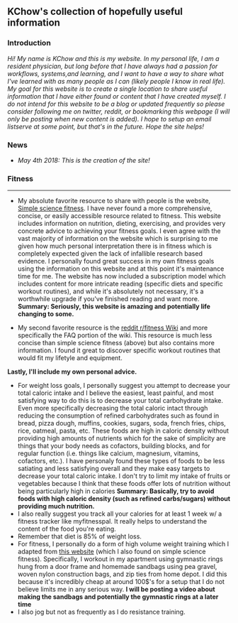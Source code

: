 ## KChow's collection of hopefully useful information

### Introduction
*Hi! My name is KChow and this is my website. In my personal life, I am a resident physician, but long before that I have always had a passion for workflows, systems,and  learning, and I want to have a way to share what I've learned with as many people as I can (likely people I know in real life). My goal for this website is to create a single location to share useful information that I have either found or content that I have created myself. I do not intend for this website to be a blog or updated frequently so please consider following me on twitter, reddit, or bookmarking this webpage (I will only be posting when new content is added). I hope to setup an email listserve at some point, but that's in the future. Hope the site helps!*

### News
- *May 4th 2018: This is the creation of the site!*


### Fitness

---
* My absolute favorite resource to share with people is the website, [Simple science fitness](https://ss.fitness/). I have never found a more comprehensive, concise, or easily accessible resource related to fitness. This website includes information on nutrition, dieting, exercising, and provides very concrete advice to achieving your fitness goals. I even agree with the vast majority of information on the website which is surprising to me given how much personal interpretation there is in fitness which is completely expected given the lack of infallible research based evidence. I personally found great success in my own fitness goals using the information on this website and at this point it's maintenance time for me. The website has now included a subscription model which includes content for more intricate reading (specific diets and specific workout routines), and while it's absolutely not necessary, it's a worthwhile upgrade if you've finished reading and want more. **Summary: Seriously, this website is amazing and potentially life changing to some.**

* My second favorite resource is the [reddit r/fitness Wiki](https://www.reddit.com/r/Fitness/wiki/index) and more specifically the FAQ portion of the wiki. This resource is much less concise than simple science fitness (above) but also contains more information. I found it great to discover specific workout routines that would fit my lifetyle and equipment.

**Lastly, I'll include my own personal advice.**

  * For weight loss goals, I personally suggest you attempt to decrease your total caloric intake and I believe the easiest, least painful, and most satisfying way to do this is to decrease your total carbohydrate intake. Even more specifically decreasing the total caloric intact through reducing the consumption of refined carbohydrates such as found in bread, pizza dough, muffins, cookies, sugars, soda, french fries, chips, rice, oatmeal, pasta, etc. These foods are high in caloric density without providing high amounts of nutrients which for the sake of simplicity are things that your body needs as cofactors, building blocks, and for regular function (i.e. things like calcium, magnesium, vitamins, cofactors, etc.). I have personaly found these types of foods to be less satiating and less satisfying overall and they make easy targets to decrease your total caloric intake. I don't try to limit my intake of fruits or vegetables because I think that these foods offer lots of nutrition without being particularly high in calories **Summary: Basically, try to avoid foods with high caloric density (such as refined carbs/sugars) without providing much nutrition.**
  * I also really suggest you track all your calories for at least 1 week w/ a fitness tracker like myfitnesspal. It really helps to understand the content of the food you're eating.
  * Remember that diet is 85% of weight loss.
  *  For fitness, I personally do a form of high volume weight training which I adapted from [this website](http://www.muscleandstrength.com/articles/german-volume-training-for-shocking-muscle-growth.html) (which I also found on simple science fitness). Specifically, I workout in my apartment using gymnastic rings hung from a door frame and homemade sandbags using pea gravel, woven nylon construction bags, and zip ties from home depot. I did this because it's incredibly cheap at around 100$'s for a setup that I do not believe limits me in any serious way. **I will be posting a video about making the sandbags and potentially the gymnastic rings at a later time**
  * I also jog but not as frequently as I do resistance training.
